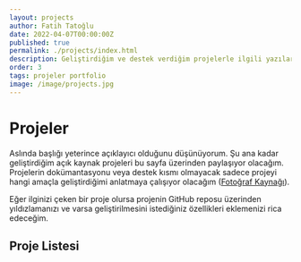 ```yaml
---
layout: projects
author: Fatih Tatoğlu
date: 2022-04-07T00:00:00Z
published: true
permalink: ./projects/index.html
description: Geliştirdiğim ve destek verdiğim projelerle ilgili yazılarımın olduğu bölümün giriş yazısı.
order: 3
tags: projeler portfolio
image: /image/projects.jpg
---
```


# Projeler

Aslında başlığı yeterince açıklayıcı olduğunu düşünüyorum. Şu ana kadar geliştirdiğim açık kaynak projeleri bu sayfa üzerinden paylaşıyor olacağım. Projelerin dokümantasyonu veya destek kısmı olmayacak sadece projeyi hangi amaçla geliştirdiğimi anlatmaya çalışıyor olacağım ([Fotoğraf Kaynağı](https://www.pexels.com/tr-tr/fotograf/tilt-shift-lens-uzerindeki-kodlar-2004161/)).

Eğer ilginizi çeken bir proje olursa projenin GitHub reposu üzerinden yıldızlamanızı ve varsa geliştirilmesini istediğiniz özellikleri eklemenizi rica edeceğim.

## Proje Listesi
